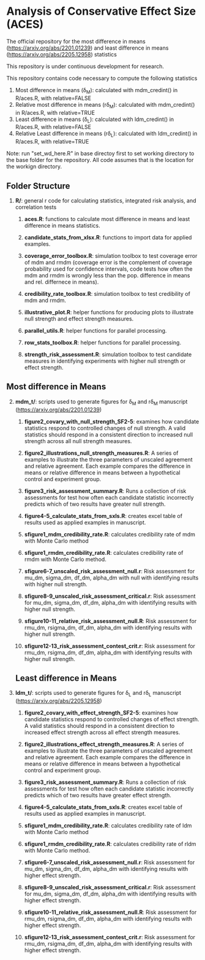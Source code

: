 # Analysis of Conservative Effect Size (ACES)
The official repository for the most difference in means (https://arxiv.org/abs/2201.01239) and least difference in means (https://arxiv.org/abs/2205.12958) statistics<p>
This repository is under continuous development for research. <p> <p>
This repository contains code necessary to compute the following statistics <p>
1. Most difference in means (&delta;<sub>M</sub>): calculated with mdm_credint() in R/aces.R, with relative=FALSE
2. Relative most difference in means (r&delta;<sub>M</sub>): calculated with mdm_credint() in R/aces.R, with relative=TRUE
3. Least difference in means (&delta;<sub>L</sub>): calculated with ldm_credint() in R/aces.R, with relative=FALSE
4. Relative Least difference in means (r&delta;<sub>L</sub>): calculated with ldm_credint() in R/aces.R, with relative=TRUE

Note: run "set_wd_here.R" in base directoy first to set working directory to the base folder for the repository. All code assumes that is the location for the workign directory.

## Folder Structure
  
1. __R/__: general r code for calculating statistics, integrated risk analysis, and correlation tests
   
   1. __aces.R__: functions to calculate most difference in means and least difference in means statistics.
   
   2. __candidate_stats_from_xlsx.R__: functions to import data for applied examples.
   
   3. __coverage_error_toolbox.R__: simulation toolbox to test coverage error of mdm and rmdm (coverage error is the complement of coverage probability used for confidence intervals, code tests how often the mdm and rmdm is wrongly less than the pop. difference in means and rel. differnece in means).
   
   4. __credibility_rate_toolbox.R__: simulation toolbox to test credibility of mdm and rmdm.
   
   5. __illustrative_plot.R__: helper functions for producing plots to illustrate null strength and effect strength measures.
   
   6. __parallel_utils.R__: helper functions for parallel processing.
   
   7. __row_stats_toolbox.R__: helper functions for parallel processing.
   
   8. __strength_risk_assessment.R__: simulation toolbox to test candidate measures in identifying experiments with higher null strength or effect strength.
## Most difference in Means 
2. __mdm_t/__: scripts used to generate figures for &delta;<sub>M</sub> and r&delta;<sub>M</sub> manuscript (https://arxiv.org/abs/2201.01239)
   
   1. __figure2_covary_with_null_strength_SF2-5__: examines how candidate statistics respond to controlled changes of null strength. A valid statistics should respond in a consistent direction to increased null strength across all null strength measures.
   
   2. __figure2_illustrations_null_strength_measures.R__: A series of examples to illustrate the three parameters of unscaled agreement and relative agreement. Each example compares the difference in means or relative difference in means between a hypothetical control and experiment group.
   
   3. __figure3_risk_assessment_summary.R__: Runs a collection of risk assessments for test how often each candidate statistic incorrectly predicts which of two results have greater null strength.
   
   4. __figure4-5_calculate_stats_from_sxls.R__: creates excel table of results used as applied examples in manuscript.
   
   5. __sfigure1_mdm_credibility_rate.R__: calculates credibility rate of mdm with Monte Carlo method
   
   6. __sfigure1_rmdm_credibility_rate.R__: calculates credibility rate of rmdm with Monte Carlo method.
   
   7. __sfigure6-7_unscaled_risk_assessment_null.r__: Risk assessment for mu_dm, sigma_dm, df_dm, alpha_dm with null with identifying results with higher null strength.
   
   8. __sfigure8-9_unscaled_risk_assessment_critical.r__: Risk assessment for mu_dm, sigma_dm, df_dm, alpha_dm with identifying results with higher null strength.
   
   9. __sfigure10-11_relative_risk_assessment_null.R__: Risk assessment for rmu_dm, rsigma_dm, df_dm, alpha_dm with identifying results with higher null strength.
   
   10. __sfigure12-13_risk_assessment_contest_crit.r__: Risk assessment for rmu_dm, rsigma_dm, df_dm, alpha_dm with identifying results with higher null strength.

   
   ## Least difference in Means 
3. __ldm_t/__: scripts used to generate figures for &delta;<sub>L</sub> and r&delta;<sub>L</sub> manuscript (https://arxiv.org/abs/2205.12958)
   
   1. __figure2_covary_with_effect_strength_SF2-5__: examines how candidate statistics respond to controlled changes of effect strength. A valid statistics should respond in a consistent direction to increased effect strength across all effect strength measures.
   
   2. __figure2_illustrations_effect_strength_measures.R__: A series of examples to illustrate the three parameters of unscaled agreement and relative agreement. Each example compares the difference in means or relative difference in means between a hypothetical control and experiment group.
   
   3. __figure3_risk_assessment_summary.R__: Runs a collection of risk assessments for test how often each candidate statistic incorrectly predicts which of two results have greater effect strength.
   
   4. __figure4-5_calculate_stats_from_sxls.R__: creates excel table of results used as applied examples in manuscript.
   
   5. __sfigure1_mdm_credibility_rate.R__: calculates credibility rate of ldm with Monte Carlo method
   
   6. __sfigure1_rmdm_credibility_rate.R__: calculates credibility rate of rldm with Monte Carlo method.
   
   7. __sfigure6-7_unscaled_risk_assessment_null.r__: Risk assessment for mu_dm, sigma_dm, df_dm, alpha_dm with identifying results with higher effect strength.
   
   8. __sfigure8-9_unscaled_risk_assessment_critical.r__: Risk assessment for mu_dm, sigma_dm, df_dm, alpha_dm with identifying results with higher effect strength.
   
   9. __sfigure10-11_relative_risk_assessment_null.R__: Risk assessment for rmu_dm, rsigma_dm, df_dm, alpha_dm with identifying results with higher effect strength.
   
   10. __sfigure12-13_risk_assessment_contest_crit.r__: Risk assessment for rmu_dm, rsigma_dm, df_dm, alpha_dm with identifying results with higher effect strength.
